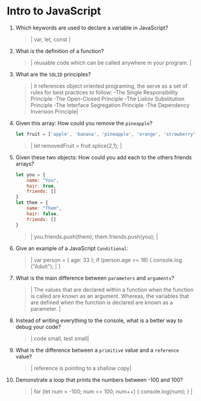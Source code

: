 # Intro to JavaScript
01. Which keywords are used to declare a variable in JavaScript?

    > | var, let, const |

02. What is the definition of a function?

    > | reusable code which can be called anywhere in your program.  |

03. What are the `SOLID` principles?

    > | it references object oriented programing, the serve as a set of rules for best practices to follow: 
-The Single Responsibility Principle
-The Open-Closed Principle
-The Liskov Substitution Principle
-The Interface Segregation Principle
-The Dependency Inversion Principle|

04. Given this array: How could you remove the `pineapple`?

    ```js
    let fruit = ['apple', 'banana', 'pineapple', 'orange', 'strawberry']
    ```

    > | let removedFruit = fruit.splice(2,1); |

05. Given these two objects: How could you add each to the others friends arrays?

    ```js
    let you = {
        name: "You",
        hair: true,
        friends: []
    }
    let them = {
        name: "Them",
        hair: false,
        friends: []
    }
    ```

    > | you.friends.push(them);
        them.friends.push(you);  |

06. Give an example of a JavaScript `Conditional`:

    > | var person = { age: 33 };
        if (person.age >= 18) {
        console.log ("Adult"); |
        }
07. What is the main difference between `parameters` and `arguments`?

    > | The values that are declared within a function when the function is called are known as an argument. Whereas, the variables that are defined when the function is declared are known as a parameter. |

08. Instead of writing everything to the console, what is a better way to debug your code?

    > | code small, test small|

09. What is the difference between a `primitive` value and a `reference` value?

    > | reference is pointing to a shallow copy|

10. Demonstrate a loop that prints the numbers between -100 and 100?

    > | for (let num = -100; num <= 100; num++) {
    console.log(num);
} |
